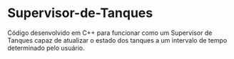 # Supervisor-de-Tanques
Código desenvolvido em C++ para funcionar como um Supervisor de Tanques capaz de atualizar o estado dos tanques a um intervalo de tempo determinado pelo usuário.
